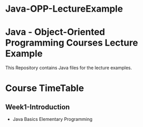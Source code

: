 # Java-OPP-LectureExample
# Java - Object-Oriented Programming Courses Lecture Example

This Repository contains Java files for the lecture examples. 
# Course TimeTable
## Week1-Introduction
- Java Basics Elementary Programming